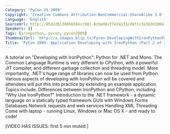 ```yaml
---
Category: 'PyCon US 2009'
Copyright: 'Creative Commons Attribution-NonCommercial-ShareAlike 3.0'
Language: 'English'
SourceUrl: http://05d2db1380b6504cc981-8cbed8cf7e3a131cd8f1c3e383d10041.r93.cf2.rackcdn.com/pycon-us-2009/219_pycon-2009-application-developing-with-ironpython-part-2-of-3.mp4
Speakers: []
Tags: [ironpython, pycon, pycon2009]
ThumbnailUrl: 'http://a.images.blip.tv/Pycon-DevelopingWithIronPythonPart002699-446.jpg'
Title: 'PyCon 2009: Application Developing with IronPython (Part 2 of 3)'
---
```

A tutorial on "Developing with IronPython": Python for .NET and Mono. The
Common Language Runtime is very different to CPython, with a powerful JIT
compiler, and different garbage collection and threading model. More
importantly, .NET's huge range of libraries can now be used from Python.
Various aspects of developing with IronPython will be covered and attendees
will put this into practice by extending an example application. Topics
include: Differences between IronPython and CPython, including "Why Use
IronPython?" Introduction to the .NET framework - a dynamic language on a
statically typed framework GUIs with Windows Forms Databases Network requests
and web services Handling XML Threading Come with laptop - running Linux,
Windows or Mac OS X - and ready to code!

  
[VIDEO HAS ISSUES: first 5 min muted ]
